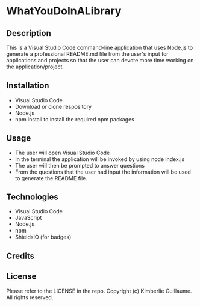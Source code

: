 # WhatYouDoInALibrary

## Description

This is a Visual Studio Code command-line application that uses Node.js to generate a professional README.md file from the user's input for applications and projects so that the user can devote more time working on the application/project.

## Installation

- Visual Studio Code 
- Download or clone respository 
- Node.js 
- npm install to install the required npm packages 

## Usage

- The user will open Visual Studio Code 
- In the terminal the application will be invoked by using node index.js
- The user will then be prompted to answer questions 
- From the questions that the user had input the information will be used to generate the README file.


## Technologies

- Visual Studio Code
- JavaScript
- Node.js
- npm 
- ShieldsIO (for badges)

## Credits

## License 

Please refer to the LICENSE in the repo.
Copyright (c) Kimberlie Guillaume. All rights reserved. 